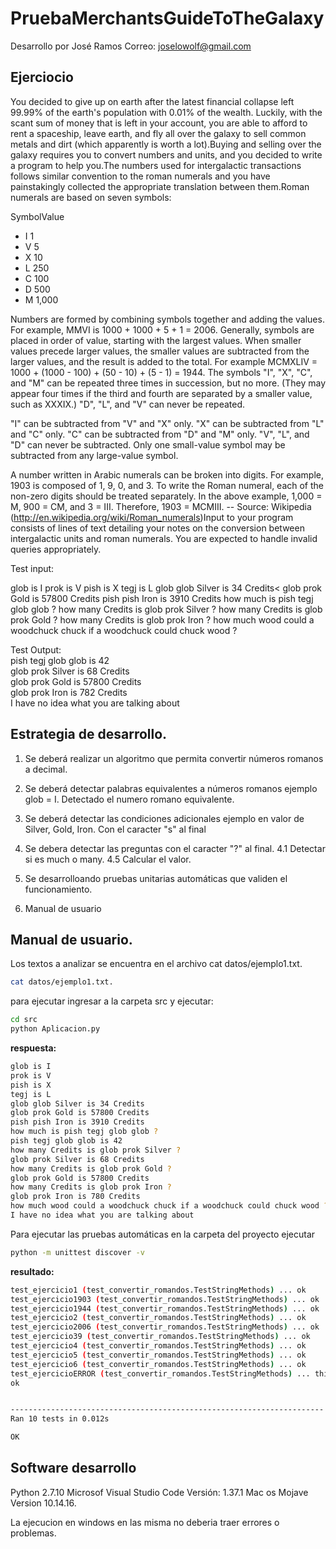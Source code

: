 # PruebaMerchantsGuideToTheGalaxy
Desarrollo por José Ramos
Correo: joselowolf@gmail.com
## Ejerciocio
You decided to give up on earth after the latest financial collapse left 99.99% of the earth's population with 0.01% of the wealth. Luckily, with the scant sum of money that is left in your account, you are able to afford to rent a spaceship, leave earth, and fly all over the galaxy to sell common metals and dirt (which apparently is worth a lot).Buying and selling over the galaxy requires you to convert numbers and units, and you decided to write a program to help you.The numbers used for intergalactic transactions follows similar convention to the roman numerals and you have painstakingly collected the appropriate translation between them.Roman numerals are based on seven symbols:

SymbolValue

- I 1
- V 5
- X 10
- L 250
- C 100
- D 500
- M 1,000

Numbers are formed by combining symbols together and adding the values. For example, MMVI is 1000 + 1000 + 5 + 1 = 2006. Generally, symbols are placed in order of value, starting with the largest values. When smaller values precede larger values, the smaller values are subtracted from the larger values, and the result is added to the total. For example MCMXLIV = 1000 + (1000 - 100) + (50 - 10) + (5 - 1) = 1944.
The symbols "I", "X", "C", and "M" can be repeated three times in succession, but no more. (They may appear four times if the third and fourth are separated by a smaller value, such as XXXIX.) "D", "L", and "V" can never be repeated.

"I" can be subtracted from "V" and "X" only. "X" can be subtracted from "L" and "C" only. "C" can be subtracted from "D" and "M" only. "V", "L", and "D" can never be subtracted.
Only one small-value symbol may be subtracted from any large-value symbol.

A number written in Arabic numerals can be broken into digits. For example, 1903 is composed of 1, 9, 0, and 3. To write the Roman numeral, each of the non-zero digits should be treated separately. In the above example, 1,000 = M, 900 = CM, and 3 = III. Therefore, 1903 = MCMIII.
-- Source: Wikipedia (http://en.wikipedia.org/wiki/Roman_numerals)Input to your program consists of lines of text detailing your notes on the conversion between intergalactic units and roman numerals. You are expected to handle invalid queries appropriately.

Test input:

glob is I
prok is V
pish is X
tegj is L
glob glob Silver is 34 Credits<
glob prok Gold is 57800 Credits
pish pish Iron is 3910 Credits
how much is pish tegj glob glob ?
how many Credits is glob prok Silver ?
how many Credits is glob prok Gold ?
how many Credits is glob prok Iron ?
how much wood could a woodchuck chuck if a woodchuck could chuck wood ?


Test Output:<br />
pish tegj glob glob is 42<br />
glob prok Silver is 68 Credits<br />
glob prok Gold is 57800 Credits<br />
glob prok Iron is 782 Credits<br />
I have no idea what you are talking about<br />

## Estrategia de desarrollo.

1. Se deberá realizar un algoritmo que permita convertir números romanos a decimal.
2. Se deberá detectar palabras equivalentes a números romanos ejemplo glob = I. Detectado el numero romano equivalente.
3. Se deberá detectar las condiciones adicionales ejemplo en valor de Silver, Gold, Iron. Con el caracter "s" al final 
4. Se debera detectar las preguntas con el caracter "?" al final.
    4.1 Detectar si es much o many.
    4.5 Calcular el valor.

5. Se desarrolloando pruebas unitarias automáticas que validen el funcionamiento.
6. Manual de usuario
##  Manual de usuario.

Los textos a analizar se encuentra en el archivo cat datos/ejemplo1.txt.
```sh
cat datos/ejemplo1.txt.
```

para ejecutar ingresar a la carpeta src y ejecutar:
```sh
cd src
python Aplicacion.py
```


**respuesta:**
```sh
glob is I
prok is V
pish is X
tegj is L
glob glob Silver is 34 Credits
glob prok Gold is 57800 Credits
pish pish Iron is 3910 Credits
how much is pish tegj glob glob ?
pish tegj glob glob is 42
how many Credits is glob prok Silver ?
glob prok Silver is 68 Credits
how many Credits is glob prok Gold ?
glob prok Gold is 57800 Credits
how many Credits is glob prok Iron ?
glob prok Iron is 780 Credits
how much wood could a woodchuck chuck if a woodchuck could chuck wood ?
I have no idea what you are talking about
```

Para ejecutar las pruebas automáticas en la carpeta del proyecto ejecutar
```sh
python -m unittest discover -v
```
**resultado:**
```sh
test_ejercicio1 (test_convertir_romandos.TestStringMethods) ... ok
test_ejercicio1903 (test_convertir_romandos.TestStringMethods) ... ok
test_ejercicio1944 (test_convertir_romandos.TestStringMethods) ... ok
test_ejercicio2 (test_convertir_romandos.TestStringMethods) ... ok
test_ejercicio2006 (test_convertir_romandos.TestStringMethods) ... ok
test_ejercicio39 (test_convertir_romandos.TestStringMethods) ... ok
test_ejercicio4 (test_convertir_romandos.TestStringMethods) ... ok
test_ejercicio5 (test_convertir_romandos.TestStringMethods) ... ok
test_ejercicio6 (test_convertir_romandos.TestStringMethods) ... ok
test_ejercicioERROR (test_convertir_romandos.TestStringMethods) ... this is not a numer valid
ok


----------------------------------------------------------------------
Ran 10 tests in 0.012s

OK
```

## Software desarrollo
Python 2.7.10
Microsof Visual Studio Code Versión: 1.37.1
Mac os Mojave Version 10.14.16.

La ejecucion en windows en las misma no deberia traer errores o problemas.